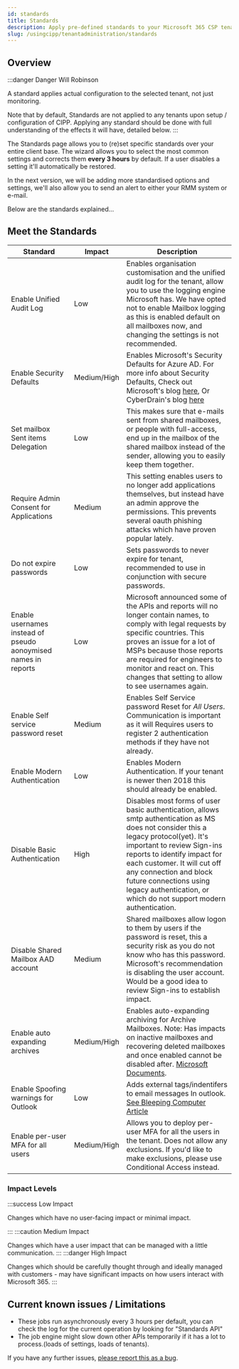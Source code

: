 ```yaml
---
id: standards
title: Standards
description: Apply pre-defined standards to your Microsoft 365 CSP tenants.
slug: /usingcipp/tenantadministration/standards
---
```


## Overview

:::danger Danger Will Robinson

A standard applies actual configuration to the selected tenant, not just monitoring.

Note that by default, Standards are not applied to any tenants upon setup / configuration of CIPP.  Applying any standard should be done with full understanding of the effects it will have, detailed below.
:::

The Standards page allows you to (re)set specific standards over your entire client base. The wizard allows you to select the most common settings and corrects them **every 3 hours** by default. If a user disables a setting it'll automatically be restored.

In the next version, we will be adding more standardised options and settings, we'll also allow you to send an alert to either your RMM system or e-mail. 

Below are the standards explained...

## Meet the Standards

| Standard                                                       | Impact      | Description                                                                                                                                                                                                                                                                                                                                                              |
| -------------------------------------------------------------- | ----------- | ------------------------------------------------------------------------------------------------------------------------------------------------------------------------------------------------------------------------------------------------------------------------------------------------------------------------------------------------------------------------ |
| Enable Unified Audit Log                                       | Low         | Enables organisation customisation and the unified audit log for the tenant, allow you to use the logging engine Microsoft has. We have opted not to enable Mailbox logging as this is enabled default on all mailboxes now, and changing the settings is not recommended.                                                                                               |
| Enable Security Defaults                                       | Medium/High | Enables Microsoft's Security Defaults for Azure AD. For more info about Security Defaults, Check out Microsoft's blog [here](https://docs.microsoft.com/en-us/azure/active-directory/fundamentals/concept-fundamentals-security-defaults), Or CyberDrain's blog [here](https://www.cyberdrain.com/automating-with-powershell-enabling-secure-defaults-and-sd-explained/) |
| Set mailbox Sent items Delegation                              | Low         | This makes sure that e-mails sent from shared mailboxes, or people with full-access, end up in the mailbox of the shared mailbox instead of the sender, allowing you to easily keep them together.                                                                                                                                                                       |
| Require Admin Consent for Applications                         | Medium      | This setting enables users to no longer add applications themselves, but instead have an admin approve the permissions. This prevents several oauth phishing attacks which have proven popular lately.                                                                                                                                                                   |
| Do not expire passwords                                        | Low         | Sets passwords to never expire for tenant, recommended to use in conjunction with secure passwords.                                                                                                                                                                                                                                                                      |
| Enable usernames instead of pseudo aonoymised names in reports | Low         | Microsoft announced some of the APIs and reports will no longer contain names, to comply with legal requests by specific countries. This proves an issue for a lot of MSPs because those reports are required for engineers to monitor and react on. This changes that setting to allow to see usernames again.                                                          |
| Enable Self service password reset                             | Medium      | Enables Self Service password Reset for _All Users_. Communication is important as it will Requires users to register 2 authentication methods if they have not already.                                                                                                                                                                                                 |
| Enable Modern Authentication                                   | Low         | Enables Modern Authentication. If your tenant is newer then 2018 this should already be enabled.                                                                                                                                                                                                                                                                         |
| Disable Basic Authentication                                   | High        | Disables most forms of user basic authentication, allows smtp authentication as MS does not consider this a legacy protocol(yet). It's important to review Sign-ins reports to identify impact for each customer. It will cut off any connection and block future connections using legacy authentication, or which do not support modern authentication.                |
| Disable Shared Mailbox AAD account                             | Medium      | Shared mailboxes allow logon to them by users if the password is reset, this a security risk as you do not know who has this password. Microsoft's recommendation is disabling the user account. Would be a good idea to review Sign-ins to establish impact.                                                                                                            |
| Enable auto expanding archives                                 | Medium/High | Enables auto-expanding archiving for Archive Mailboxes. Note: Has impacts on inactive mailboxes and recovering deleted mailboxes and once enabled cannot be disabled after. [Microsoft Documents](https://docs.microsoft.com/en-gb/microsoft-365/compliance/enable-autoexpanding-archiving?view=o365-worldwide#before-you-enable-auto-expanding-archiving).              |
| Enable Spoofing warnings for Outlook                           | Low         | Adds external tags/indentifers to email messages In outlook. [See Bleeping Computer Article](https://www.bleepingcomputer.com/news/microsoft/microsoft-365-adds-external-email-tags-for-increased-security/amp/)                                                                                                                                                         |
| Enable per-user MFA for all users                              | Medium/High | Allows you to deploy per-user MFA for all the users in the tenant. Does not allow any exclusions. If you'd like to make exclusions, please use Conditional Access instead.                                                                                                                                                                                               |

### Impact Levels

:::success Low Impact

Changes which have no user-facing impact or minimal impact.

:::
:::caution Medium Impact

Changes which have a user impact that can be managed with a little communication.
:::
:::danger High Impact

Changes which should be carefully thought through and ideally managed with customers - may have significant impacts on how users interact with Microsoft 365.
:::

## Current known issues / Limitations

* These jobs run asynchronously every 3 hours per default, you can check the log for the current operation by looking for "Standards API"
* The job engine might slow down other APIs temporarily if it has a lot to process.(loads of settings, loads of tenants).

If you have any further issues, [please report this as a bug](https://github.com/KelvinTegelaar/CIPP/issues/new?assignees=&labels=&template=bug_report.md&title=BUG%3A+).

